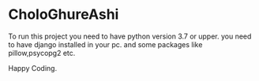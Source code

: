 # CholoGhureAshi

To run this project you need to have python version 3.7 or upper. you need to have django installed in your pc. and some packages like pillow,psycopg2 etc.

Happy Coding.
